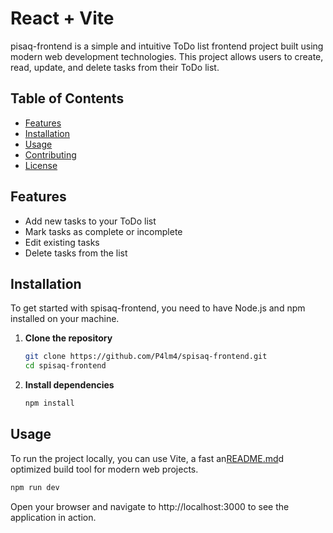 # React + Vite
pisaq-frontend is a simple and intuitive ToDo list frontend project built using modern web development technologies. This project allows users to create, read, update, and delete tasks from their ToDo list.

## Table of Contents
- [Features](#features)
- [Installation](#installation)
- [Usage](#usage)
- [Contributing](#contributing)
- [License](#license)

## Features
- Add new tasks to your ToDo list
- Mark tasks as complete or incomplete
- Edit existing tasks
- Delete tasks from the list

## Installation

To get started with spisaq-frontend, you need to have Node.js and npm installed on your machine.

1. **Clone the repository**
   ```sh
   git clone https://github.com/P4lm4/spisaq-frontend.git
   cd spisaq-frontend
2. **Install dependencies**
   ```sh
   npm install

## Usage

To run the project locally, you can use Vite, a fast an[README.md](README.md)d optimized build tool for modern web projects.

```sh
npm run dev
```
Open your browser and navigate to http://localhost:3000 to see the application in action.